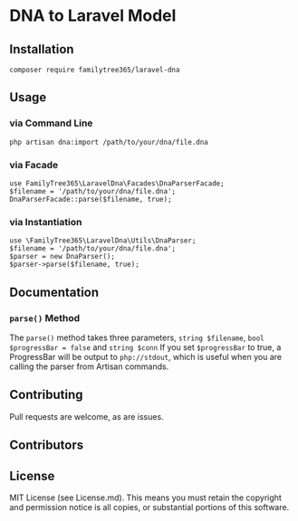 # DNA to Laravel Model

## Installation
```
composer require familytree365/laravel-dna
```

## Usage

### via Command Line
```
php artisan dna:import /path/to/your/dna/file.dna
```

### via Facade
```
use FamilyTree365\LaravelDna\Facades\DnaParserFacade;
$filename = '/path/to/your/dna/file.dna';
DnaParserFacade::parse($filename, true);
```

### via Instantiation
```
use \FamilyTree365\LaravelDna\Utils\DnaParser;
$filename = '/path/to/your/dna/file.dna';
$parser = new DnaParser();
$parser->parse($filename, true);
```

## Documentation

### `parse()` Method
The `parse()` method takes three parameters, `string $filename`, `bool $progressBar = false`
and `string $conn` 
If you set `$progressBar` to true, a ProgressBar will be output to `php://stdout`, which is useful when you are calling
the parser from Artisan commands.

## Contributing 

Pull requests are welcome, as are issues.

## Contributors



## License

MIT License (see License.md). This means you must retain the copyright and permission notice is all copies, or 
substantial portions of this software. 
